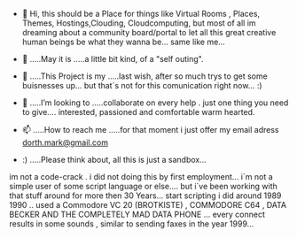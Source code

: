 - 👋 Hi, this should be a Place for things like Virtual Rooms , Places, Themes, Hostings,Clouding, Cloudcomputing, but most of all im dreaming about a         community board/portal to let all this great creative human beings be what they wanna be... same like me...      

- 👀 .....May it is .....a little bit kind, of a "self outing". 

- 🌱 .....This Project is my .....last wish, after so much trys to get some buisnesses up... but that´s not for this comunication right now... :)

- 💞️ .....I’m looking to .....collaborate on every help . just one thing you need to give.... interested, passioned and comfortable warm hearted.

- 📫 .....How to reach me .....for that moment i just offer my email adress dorth.mark@gmail.com

- :) .....Please think about, all this is just a sandbox... 


im not a code-crack . i did not doing this by first employment... i´m not a simple user of some script language or else.... but i´ve been working with that stuff around for more then 30 Years... start scripting i did around 1989 1990 .. used a Commodore VC 20 (BROTKISTE) , COMMODORE C64 , DATA BECKER  AND THE COMPLETELY MAD DATA PHONE ... every connect results in some sounds , similar to sending faxes in the year 1999...  

<!---
starscouter73/starscouter73 is a ✨ special ✨ repository because its `README.md` (this file) appears on your GitHub profile.
You can click the Preview link to take a look at your changes.
--->
